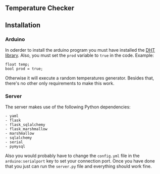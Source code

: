 ## Temperature Checker

## Installation
### Arduino
In oderder to install the arduino program you must have installed the [DHT library](https://www.arduino.cc/reference/en/libraries/dht-sensor-library/).
Also, you must set the `prod` variable to `true` in the code. Example:
```
float temp;
bool prod = true;
```
Otherwise it will execute a random temperatures generator.
Besides that, there's no other only requirements to make this work.

### Server
The server makes use of the following Python dependencies:
```
- yaml
- flask
- flask_sqlalchemy
- flask_marshmallow
- marshmallow
- sqlalchemy
- serial
- pymysql
```

Also you would probably have to change the `config.yml` file in the `arduino:serialport` key to set your connection port.
Once you have done that you just can run the `server.py` file and everything should work fine.